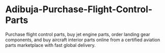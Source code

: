 # Adibuja-Purchase-Flight-Control-Parts
Purchase flight control parts, buy jet engine parts, order landing gear components, and buy aircraft interior parts online from a certified aviation parts marketplace with fast global delivery.
